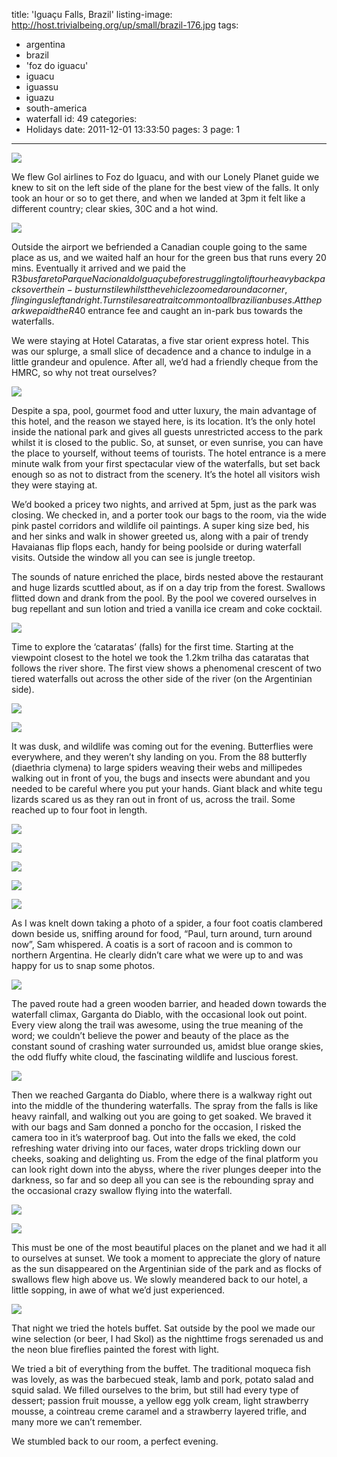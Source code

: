 title: 'Iguaçu Falls, Brazil'
listing-image: http://host.trivialbeing.org/up/small/brazil-176.jpg
tags:
  - argentina
  - brazil
  - 'foz do iguacu'
  - iguacu
  - iguassu
  - iguazu
  - south-america
  - waterfall
id: 49
categories:
  - Holidays
date: 2011-12-01 13:33:50
pages: 3
page: 1
---

[![](http://host.trivialbeing.org/up/small/brazil-176.jpg)](http://host.trivialbeing.org/up/brazil-176.jpg)

We flew Gol airlines to Foz do Iguacu, and with our Lonely Planet guide we knew to sit on the left side of the plane for the best view of the falls. It only took an hour or so to get there, and when we landed at 3pm it felt like a different country; clear skies, 30C and a hot wind.

[![](http://host.trivialbeing.org/up/small/brazil-083.jpg)](http://host.trivialbeing.org/up/brazil-083.jpg)

Outside the airport we befriended a Canadian couple going to the same place as us, and we waited half an hour for the green bus that runs every 20 mins. Eventually it arrived and we paid the R$3 bus fare to Parque Nacional do Iguaçu before struggling to lift our heavy backpacks over the in-bus turnstile whilst the vehicle zoomed around a corner, flinging us left and right. Turnstiles are a trait common to all brazilian buses. At the park we paid the R$40 entrance fee and caught an in-park bus towards the waterfalls.

We were staying at Hotel Cataratas, a five star orient express hotel. This was our splurge, a small slice of decadence and a chance to indulge in a little grandeur and opulence. After all, we’d had a friendly cheque from the HMRC, so why not treat ourselves?

[![](http://host.trivialbeing.org/up/small/brazil-110.jpg)](http://host.trivialbeing.org/up/brazil-110.jpg)

Despite a spa, pool, gourmet food and utter luxury, the main advantage of this hotel, and the reason we stayed here, is its location. It’s the only hotel inside the national park and gives all guests unrestricted access to the park whilst it is closed to the public. So, at sunset, or even sunrise, you can have the place to yourself, without teems of tourists. The hotel entrance is a mere minute walk from your first spectacular view of the waterfalls, but set back enough so as not to distract from the scenery. It’s the hotel all visitors wish they were staying at.

We’d booked a pricey two nights, and arrived at 5pm, just as the park was closing. We checked in, and a porter took our bags to the room, via the wide pink pastel corridors and wildlife oil paintings. A super king size bed, his and her sinks and walk in shower greeted us, along with a pair of trendy Havaianas flip flops each, handy for being poolside or during waterfall visits. Outside the window all you can see is jungle treetop.

The sounds of nature enriched the place, birds nested above the restaurant and huge lizards scuttled about, as if on a day trip from the forest. Swallows flitted down and drank from the pool. By the pool we covered ourselves in bug repellant and sun lotion and tried a vanilla ice cream and coke cocktail.

[![](http://host.trivialbeing.org/up/small/brazil-085.jpg)](http://host.trivialbeing.org/up/brazil-085.jpg)

Time to explore the ‘cataratas’ (falls) for the first time. Starting at the viewpoint closest to the hotel we took the 1.2km trilha das cataratas that follows the river shore. The first view shows a phenomenal crescent of two tiered waterfalls out across the other side of the river (on the Argentinian side).

[![](http://host.trivialbeing.org/up/small/brazil-092.jpg)](http://host.trivialbeing.org/up/brazil-092.jpg)

[![](http://host.trivialbeing.org/up/small/brazil-093.jpg)](http://host.trivialbeing.org/up/brazil-093.jpg)

It was dusk, and wildlife was coming out for the evening. Butterflies were everywhere, and they weren’t shy landing on you. From the 88 butterfly (diaethria clymena) to large spiders weaving their webs and millipedes walking out in front of you, the bugs and insects were abundant and you needed to be careful where you put your hands. Giant black and white tegu lizards scared us as they ran out in front of us, across the trail. Some reached up to four foot in length.

[![](http://host.trivialbeing.org/up/small/brazil-090.jpg)](http://host.trivialbeing.org/up/brazil-090.jpg)

[![](http://host.trivialbeing.org/up/small/brazil-091.jpg)](http://host.trivialbeing.org/up/brazil-091.jpg)

[![](http://host.trivialbeing.org/up/small/brazil-087.jpg)](http://host.trivialbeing.org/up/brazil-087.jpg)

[![](http://host.trivialbeing.org/up/small/brazil-088.jpg)](http://host.trivialbeing.org/up/brazil-088.jpg)

[![](http://host.trivialbeing.org/up/small/brazil-089.jpg)](http://host.trivialbeing.org/up/brazil-089.jpg)

As I was knelt down taking a photo of a spider, a four foot coatis clambered down beside us, sniffing around for food, “Paul, turn around, turn around now”, Sam whispered. A coatis is a sort of racoon and is common to northern Argentina. He clearly didn’t care what we were up to and was happy for us to snap some photos.

[![](http://host.trivialbeing.org/up/small/brazil-120.jpg)](http://host.trivialbeing.org/up/brazil-120.jpg)

The paved route had a green wooden barrier, and headed down towards the waterfall climax, Garganta do Diablo, with the occasional look out point. Every view along the trail was awesome, using the true meaning of the word; we couldn’t believe the power and beauty of the place as the constant sound of crashing water surrounded us, amidst blue orange skies, the odd fluffy white cloud, the fascinating wildlife and luscious forest.

[![](http://host.trivialbeing.org/up/small/brazil-095.jpg)](http://host.trivialbeing.org/up/brazil-095.jpg)

Then we reached Garganta do Diablo, where there is a walkway right out into the middle of the thundering waterfalls. The spray from the falls is like heavy rainfall, and walking out you are going to get soaked. We braved it with our bags and Sam donned a poncho for the occasion, I risked the camera too in it’s waterproof bag. Out into the falls we eked, the cold refreshing water driving into our faces, water drops trickling down our cheeks, soaking and delighting us. From the edge of the final platform you can look right down into the abyss, where the river plunges deeper into the darkness, so far and so deep all you can see is the rebounding spray and the occasional crazy swallow flying into the waterfall.

[![](http://host.trivialbeing.org/up/small/brazil-097.jpg)](http://host.trivialbeing.org/up/brazil-097.jpg)

[![](http://host.trivialbeing.org/up/small/brazil-099.jpg)](http://host.trivialbeing.org/up/brazil-099.jpg)

This must be one of the most beautiful places on the planet and we had it all to ourselves at sunset. We took a moment to appreciate the glory of nature as the sun disappeared on the Argentinian side of the park and as flocks of swallows flew high above us. We slowly meandered back to our hotel, a little sopping, in awe of what we’d just experienced.

[![](http://host.trivialbeing.org/up/small/brazil-106.jpg)](http://host.trivialbeing.org/up/brazil-106.jpg)

That night we tried the hotels buffet. Sat outside by the pool we made our wine selection (or beer, I had Skol) as the nighttime frogs serenaded us and the neon blue fireflies painted the forest with light.

We tried a bit of everything from the buffet. The traditional moqueca fish was lovely, as was the barbecued steak, lamb and pork, potato salad and squid salad. We filled ourselves to the brim, but still had every type of dessert; passion fruit mousse, a yellow egg yolk cream, light strawberry mousse, a cointreau creme caramel and a strawberry layered trifle, and many more we can’t remember.

We stumbled back to our room, a perfect evening.
